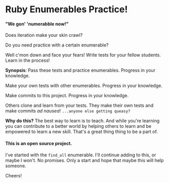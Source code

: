 
# Ruby Enumerables Practice!
#### "We gon' 'numerabble now!"

Does iteration make your skin crawl?

Do you need practice with a certain enumerable?

Well c'mon down and face your fears! Write tests for your fellow students. Learn in the process!

**Synopsis**: Pass these tests and practice enumerables. Progress in your knowledge.

Make your own tests with other enumerables. Progress in your knowledge.

Make commits to this project. Progress in your knowledge.

Others clone and learn from your tests. They make their own tests and make commits *ad nausea*! `...anyone else getting queasy?`

**Why do this?**
The best way to learn is to teach. And while you're learning you can contribute to a better world by helping others to learn and be empowered to learn a new skill. That's a great thing thing to be a part of.  


#### This is an open source project.
 I've started with the `find_all` enumerable. I'll continue adding to this, or maybe I won't. No promises. Only a start and hope that maybe this will help someone.

 Cheers!
